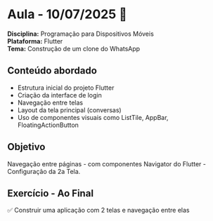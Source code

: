 # Aula - 10/07/2025 📱

**Disciplina:** Programação para Dispositivos Móveis  
**Plataforma:** Flutter  
**Tema:** Construção de um clone do WhatsApp

## Conteúdo abordado
- Estrutura inicial do projeto Flutter
- Criação da interface de login
- Navegação entre telas
- Layout da tela principal (conversas)
- Uso de componentes visuais como ListTile, AppBar, FloatingActionButton

## Objetivo
Navegação entre páginas - com componentes Navigator do Flutter - Configuração da 2a Tela.

## Exercício - Ao Final
✅ Construir uma aplicação com 2 telas e navegação entre elas 